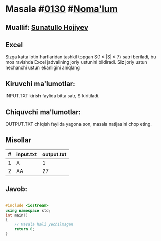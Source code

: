 
<h1>Masala #<a href="https://robocontest.uz/tasks/0130">0130</a> #<a href="https://robocontest.uz/tasks?category=1">Noma'lum</a></h1>
<h2> Muallif: <a href="https://robocontest.uz/profile/sunnat">Sunatullo Hojiyev</a></h2>
<h2>Excel</h2>
<p>Sizga katta lotin harflaridan tashkil topgan S(1 ≤ |S| ≤ 7) satri beriladi, bu mos ravishda Excel jadvalining joriy ustunini bildiradi. Siz joriy ustun nechanchi ustun ekanligini aniqlang</p>
<h2>Kiruvchi ma'lumotlar:</h2>
<p>INPUT.TXT kirish faylida bitta satr, S kiritiladi.</p>
<h2>Chiquvchi ma'lumotlar:</h2>
<p>OUTPUT.TXT chiqish faylida yagona son, masala natijasini chop eting.</p>
<h2>Misollar</h2>
<table>
    <thead>
        <tr>
            <th>#</th>
            <th>input.txt</th>
            <th>output.txt</th>
        </tr>
    </thead>
    <tbody>
            <tr>
                <td>1</td>
                <td>A</td>
                <td>1</td>
            </tr>
            <tr>
                <td>2</td>
                <td>AA</td>
                <td>27</td>
            </tr>
    </tbody>
    </table>
    
<h2>Javob:</h2>

######
```cpp
#include <iostream>
using namespace std;
int main()
{
    // Masala hali yechilmagan
    return 0;
}
```
